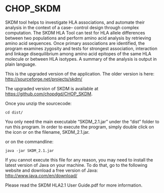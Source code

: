 # CHOP_SKDM

SKDM tool helps to investigate HLA associations, and automate their analysis in the context of a case– control design through complex computation. 
The SKDM HLA Tool can test for HLA allele differences between two populations and perform amino acid analysis by retrieving amino acid sequences. Once primary associations are identified, the program examines zygosity and tests for strongest association, interaction and linkage disequilibrium among amino acid epitopes of the same HLA molecule or between HLA isotypes. A summary of the analysis is output in plain language. 


This is the upgraded version of the application. 
The older version is here: http://sourceforge.net/projects/skdm/


The upgraded version of SKDM is available at https://github.com/chopdgd/CHOP_SKDM. 

Once you unzip the sourcecode:
``` 
cd dist/
```

You only need the main executable “SKDM_2.1.jar” under the “dist” folder to run this program. 
In order to execute the program, simply double click on the icon or on the filename, SKDM_2.1.jar. 

or on the commandline: 
```
java -jar SKDM_2.1.jar
```
If you cannot execute this file for any reason, you may need to install the latest version of Java on your machine. 
To do that, go to the following website and download a free version of Java: http://www.java.com/en/download/

Please read the SKDM HLA2.1 User Guide.pdf for more information. 
